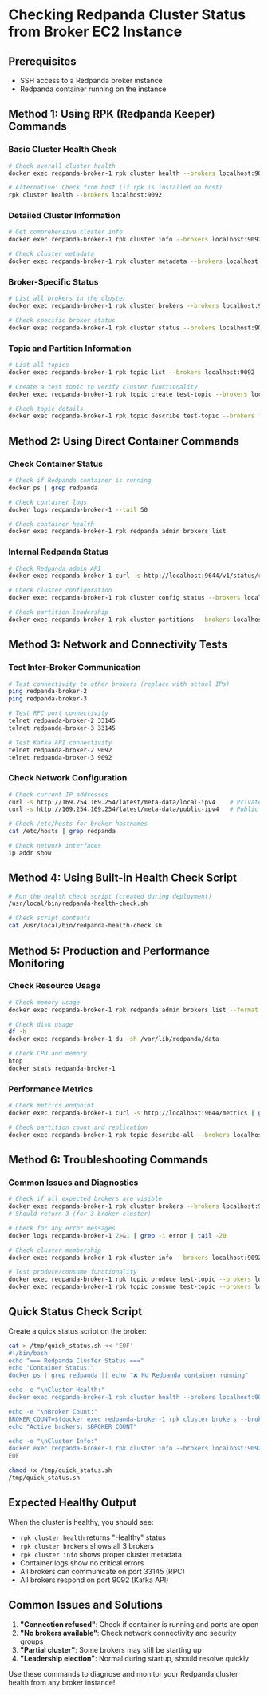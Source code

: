 # Checking Redpanda Cluster Status from Broker EC2 Instance

## Prerequisites
- SSH access to a Redpanda broker instance
- Redpanda container running on the instance

## Method 1: Using RPK (Redpanda Keeper) Commands

### Basic Cluster Health Check
```bash
# Check overall cluster health
docker exec redpanda-broker-1 rpk cluster health --brokers localhost:9092

# Alternative: Check from host (if rpk is installed on host)
rpk cluster health --brokers localhost:9092
```

### Detailed Cluster Information
```bash
# Get comprehensive cluster info
docker exec redpanda-broker-1 rpk cluster info --brokers localhost:9092

# Check cluster metadata
docker exec redpanda-broker-1 rpk cluster metadata --brokers localhost:9092
```

### Broker-Specific Status
```bash
# List all brokers in the cluster
docker exec redpanda-broker-1 rpk cluster brokers --brokers localhost:9092

# Check specific broker status
docker exec redpanda-broker-1 rpk cluster status --brokers localhost:9092
```

### Topic and Partition Information
```bash
# List all topics
docker exec redpanda-broker-1 rpk topic list --brokers localhost:9092

# Create a test topic to verify cluster functionality
docker exec redpanda-broker-1 rpk topic create test-topic --brokers localhost:9092 --partitions 3 --replicas 3

# Check topic details
docker exec redpanda-broker-1 rpk topic describe test-topic --brokers localhost:9092
```

## Method 2: Using Direct Container Commands

### Check Container Status
```bash
# Check if Redpanda container is running
docker ps | grep redpanda

# Check container logs
docker logs redpanda-broker-1 --tail 50

# Check container health
docker exec redpanda-broker-1 rpk redpanda admin brokers list
```

### Internal Redpanda Status
```bash
# Check Redpanda admin API
docker exec redpanda-broker-1 curl -s http://localhost:9644/v1/status/ready

# Check cluster configuration
docker exec redpanda-broker-1 rpk cluster config status --brokers localhost:9092

# Check partition leadership
docker exec redpanda-broker-1 rpk cluster partitions --brokers localhost:9092
```

## Method 3: Network and Connectivity Tests

### Test Inter-Broker Communication
```bash
# Test connectivity to other brokers (replace with actual IPs)
ping redpanda-broker-2
ping redpanda-broker-3

# Test RPC port connectivity
telnet redpanda-broker-2 33145
telnet redpanda-broker-3 33145

# Test Kafka API connectivity
telnet redpanda-broker-2 9092
telnet redpanda-broker-3 9092
```

### Check Network Configuration
```bash
# Check current IP addresses
curl -s http://169.254.169.254/latest/meta-data/local-ipv4    # Private IP
curl -s http://169.254.169.254/latest/meta-data/public-ipv4   # Public IP

# Check /etc/hosts for broker hostnames
cat /etc/hosts | grep redpanda

# Check network interfaces
ip addr show
```

## Method 4: Using Built-in Health Check Script

```bash
# Run the health check script (created during deployment)
/usr/local/bin/redpanda-health-check.sh

# Check script contents
cat /usr/local/bin/redpanda-health-check.sh
```

## Method 5: Production and Performance Monitoring

### Check Resource Usage
```bash
# Check memory usage
docker exec redpanda-broker-1 rpk redpanda admin brokers list --format json | jq '.[] | {id, membership_status, is_alive}'

# Check disk usage
df -h
docker exec redpanda-broker-1 du -sh /var/lib/redpanda/data

# Check CPU and memory
htop
docker stats redpanda-broker-1
```

### Performance Metrics
```bash
# Check metrics endpoint
docker exec redpanda-broker-1 curl -s http://localhost:9644/metrics | grep -E "(redpanda_|kafka_)"

# Check partition count and replication
docker exec redpanda-broker-1 rpk topic describe-all --brokers localhost:9092
```

## Method 6: Troubleshooting Commands

### Common Issues and Diagnostics
```bash
# Check if all expected brokers are visible
docker exec redpanda-broker-1 rpk cluster brokers --brokers localhost:9092 | wc -l
# Should return 3 (for 3-broker cluster)

# Check for any error messages
docker logs redpanda-broker-1 2>&1 | grep -i error | tail -20

# Check cluster membership
docker exec redpanda-broker-1 rpk cluster info --brokers localhost:9092 | grep -E "(Broker|ID|Host)"

# Test produce/consume functionality
docker exec redpanda-broker-1 rpk topic produce test-topic --brokers localhost:9092 <<< "test message"
docker exec redpanda-broker-1 rpk topic consume test-topic --brokers localhost:9092 --offset start --num 1
```

## Quick Status Check Script

Create a quick status script on the broker:

```bash
cat > /tmp/quick_status.sh << 'EOF'
#!/bin/bash
echo "=== Redpanda Cluster Status ==="
echo "Container Status:"
docker ps | grep redpanda || echo "❌ No Redpanda container running"

echo -e "\nCluster Health:"
docker exec redpanda-broker-1 rpk cluster health --brokers localhost:9092 2>/dev/null || echo "❌ Cannot connect to cluster"

echo -e "\nBroker Count:"
BROKER_COUNT=$(docker exec redpanda-broker-1 rpk cluster brokers --brokers localhost:9092 2>/dev/null | wc -l)
echo "Active brokers: $BROKER_COUNT"

echo -e "\nCluster Info:"
docker exec redpanda-broker-1 rpk cluster info --brokers localhost:9092 2>/dev/null || echo "❌ Cannot get cluster info"
EOF

chmod +x /tmp/quick_status.sh
/tmp/quick_status.sh
```

## Expected Healthy Output

When the cluster is healthy, you should see:
- `rpk cluster health` returns "Healthy" status
- `rpk cluster brokers` shows all 3 brokers
- `rpk cluster info` shows proper cluster metadata
- Container logs show no critical errors
- All brokers can communicate on port 33145 (RPC)
- All brokers respond on port 9092 (Kafka API)

## Common Issues and Solutions

1. **"Connection refused"**: Check if container is running and ports are open
2. **"No brokers available"**: Check network connectivity and security groups
3. **"Partial cluster"**: Some brokers may still be starting up
4. **"Leadership election"**: Normal during startup, should resolve quickly

Use these commands to diagnose and monitor your Redpanda cluster health from any broker instance! 